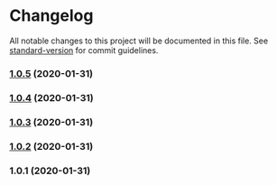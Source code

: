 # Changelog

All notable changes to this project will be documented in this file. See [standard-version](https://github.com/conventional-changelog/standard-version) for commit guidelines.

### [1.0.5](https://github.com/mamal72/react-use-lazy-images/compare/v1.0.4...v1.0.5) (2020-01-31)

### [1.0.4](https://github.com/mamal72/react-use-lazy-images/compare/v1.0.3...v1.0.4) (2020-01-31)

### [1.0.3](https://github.com/mamal72/react-use-lazy-images/compare/v1.0.2...v1.0.3) (2020-01-31)

### [1.0.2](https://github.com/mamal72/react-use-lazy-images/compare/v1.0.1...v1.0.2) (2020-01-31)

### 1.0.1 (2020-01-31)
